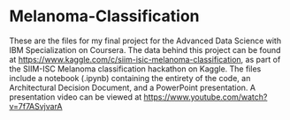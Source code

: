 # Melanoma-Classification
These are the files for my final project for the Advanced Data Science with IBM Specialization on Coursera. The data behind this project can be found at https://www.kaggle.com/c/siim-isic-melanoma-classification, as part of the SIIM-ISC Melanoma classification hackathon on Kaggle. The files include a notebook (.ipynb) containing the entirety of the code, an Architectural Decision Document, and a PowerPoint presentation. A presentation video can be viewed at https://www.youtube.com/watch?v=7f7ASvjvarA
